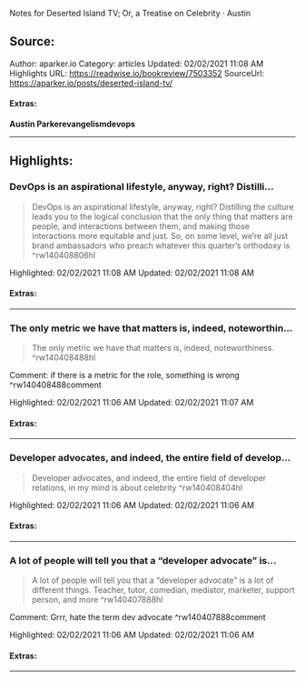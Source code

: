 Notes for Deserted Island TV; Or, a Treatise on Celebrity · Austin

## Source:
Author: aparker.io
Category: articles
Updated: 02/02/2021 11:08 AM
Highlights URL: https://readwise.io/bookreview/7503352
SourceUrl: https://aparker.io/posts/deserted-island-tv/


#### Extras:
**Austin Parker****evangelism****devops**



 
-----
 ## Highlights:

### DevOps is an aspirational lifestyle, anyway, right? Distilli...
>DevOps is an aspirational lifestyle, anyway, right? Distilling the culture leads you to the logical conclusion that the only thing that matters are people, and interactions between them, and making those interactions more equitable and just. So, on some level, we’re all just brand ambassadors who preach whatever this quarter’s orthodoxy is ^rw140408806hl


Highlighted: 02/02/2021 11:08 AM
Updated: 02/02/2021 11:08 AM


#### Extras:





------

### The only metric we have that matters is, indeed, noteworthin...
>The only metric we have that matters is, indeed, noteworthiness. ^rw140408488hl

Comment: if there is a metric for the role, something is wrong ^rw140408488comment

Highlighted: 02/02/2021 11:06 AM
Updated: 02/02/2021 11:07 AM


#### Extras:





------

### Developer advocates, and indeed, the entire field of develop...
>Developer advocates, and indeed, the entire field of developer relations, in my mind is about celebrity ^rw140408404hl


Highlighted: 02/02/2021 11:06 AM
Updated: 02/02/2021 11:06 AM


#### Extras:





------

### A lot of people will tell you that a “developer advocate” is...
>A lot of people will tell you that a “developer advocate” is a lot of different things. Teacher, tutor, comedian, mediator, marketer, support person, and more ^rw140407888hl

Comment: Grrr, hate the term dev advocate ^rw140407888comment

Highlighted: 02/02/2021 11:06 AM
Updated: 02/02/2021 11:06 AM


#### Extras:





------

